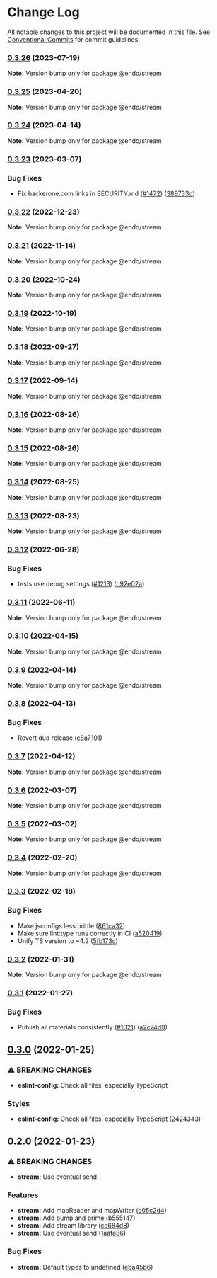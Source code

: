 # Change Log

All notable changes to this project will be documented in this file.
See [Conventional Commits](https://conventionalcommits.org) for commit guidelines.

### [0.3.26](https://github.com/endojs/endo/compare/@endo/stream@0.3.25...@endo/stream@0.3.26) (2023-07-19)

**Note:** Version bump only for package @endo/stream





### [0.3.25](https://github.com/endojs/endo/compare/@endo/stream@0.3.24...@endo/stream@0.3.25) (2023-04-20)

**Note:** Version bump only for package @endo/stream

### [0.3.24](https://github.com/endojs/endo/compare/@endo/stream@0.3.23...@endo/stream@0.3.24) (2023-04-14)

**Note:** Version bump only for package @endo/stream

### [0.3.23](https://github.com/endojs/endo/compare/@endo/stream@0.3.22...@endo/stream@0.3.23) (2023-03-07)

### Bug Fixes

- Fix hackerone.com links in SECURITY.md ([#1472](https://github.com/endojs/endo/issues/1472)) ([389733d](https://github.com/endojs/endo/commit/389733dbc7a74992f909c38d27ea7e8e68623959))

### [0.3.22](https://github.com/endojs/endo/compare/@endo/stream@0.3.21...@endo/stream@0.3.22) (2022-12-23)

**Note:** Version bump only for package @endo/stream

### [0.3.21](https://github.com/endojs/endo/compare/@endo/stream@0.3.20...@endo/stream@0.3.21) (2022-11-14)

**Note:** Version bump only for package @endo/stream

### [0.3.20](https://github.com/endojs/endo/compare/@endo/stream@0.3.19...@endo/stream@0.3.20) (2022-10-24)

**Note:** Version bump only for package @endo/stream

### [0.3.19](https://github.com/endojs/endo/compare/@endo/stream@0.3.18...@endo/stream@0.3.19) (2022-10-19)

**Note:** Version bump only for package @endo/stream

### [0.3.18](https://github.com/endojs/endo/compare/@endo/stream@0.3.17...@endo/stream@0.3.18) (2022-09-27)

**Note:** Version bump only for package @endo/stream

### [0.3.17](https://github.com/endojs/endo/compare/@endo/stream@0.3.16...@endo/stream@0.3.17) (2022-09-14)

**Note:** Version bump only for package @endo/stream

### [0.3.16](https://github.com/endojs/endo/compare/@endo/stream@0.3.15...@endo/stream@0.3.16) (2022-08-26)

**Note:** Version bump only for package @endo/stream

### [0.3.15](https://github.com/endojs/endo/compare/@endo/stream@0.3.14...@endo/stream@0.3.15) (2022-08-26)

**Note:** Version bump only for package @endo/stream

### [0.3.14](https://github.com/endojs/endo/compare/@endo/stream@0.3.13...@endo/stream@0.3.14) (2022-08-25)

**Note:** Version bump only for package @endo/stream

### [0.3.13](https://github.com/endojs/endo/compare/@endo/stream@0.3.12...@endo/stream@0.3.13) (2022-08-23)

**Note:** Version bump only for package @endo/stream

### [0.3.12](https://github.com/endojs/endo/compare/@endo/stream@0.3.11...@endo/stream@0.3.12) (2022-06-28)

### Bug Fixes

- tests use debug settings ([#1213](https://github.com/endojs/endo/issues/1213)) ([c92e02a](https://github.com/endojs/endo/commit/c92e02aa70c2687abdf4c8fd8dd661e221c0e9fe))

### [0.3.11](https://github.com/endojs/endo/compare/@endo/stream@0.3.10...@endo/stream@0.3.11) (2022-06-11)

**Note:** Version bump only for package @endo/stream

### [0.3.10](https://github.com/endojs/endo/compare/@endo/stream@0.3.9...@endo/stream@0.3.10) (2022-04-15)

**Note:** Version bump only for package @endo/stream

### [0.3.9](https://github.com/endojs/endo/compare/@endo/stream@0.3.8...@endo/stream@0.3.9) (2022-04-14)

**Note:** Version bump only for package @endo/stream

### [0.3.8](https://github.com/endojs/endo/compare/@endo/stream@0.3.7...@endo/stream@0.3.8) (2022-04-13)

### Bug Fixes

- Revert dud release ([c8a7101](https://github.com/endojs/endo/commit/c8a71017d8d7af10a97909c9da9c5c7e59aed939))

### [0.3.7](https://github.com/endojs/endo/compare/@endo/stream@0.3.6...@endo/stream@0.3.7) (2022-04-12)

**Note:** Version bump only for package @endo/stream

### [0.3.6](https://github.com/endojs/endo/compare/@endo/stream@0.3.5...@endo/stream@0.3.6) (2022-03-07)

**Note:** Version bump only for package @endo/stream

### [0.3.5](https://github.com/endojs/endo/compare/@endo/stream@0.3.4...@endo/stream@0.3.5) (2022-03-02)

**Note:** Version bump only for package @endo/stream

### [0.3.4](https://github.com/endojs/endo/compare/@endo/stream@0.3.3...@endo/stream@0.3.4) (2022-02-20)

**Note:** Version bump only for package @endo/stream

### [0.3.3](https://github.com/endojs/endo/compare/@endo/stream@0.3.2...@endo/stream@0.3.3) (2022-02-18)

### Bug Fixes

- Make jsconfigs less brittle ([861ca32](https://github.com/endojs/endo/commit/861ca32a72f0a48410fd93b1cbaaad9139590659))
- Make sure lint:type runs correctly in CI ([a520419](https://github.com/endojs/endo/commit/a52041931e72cb7b7e3e21dde39c099cc9f262b0))
- Unify TS version to ~4.2 ([5fb173c](https://github.com/endojs/endo/commit/5fb173c05c9427dca5adfe66298c004780e8b86c))

### [0.3.2](https://github.com/endojs/endo/compare/@endo/stream@0.3.1...@endo/stream@0.3.2) (2022-01-31)

**Note:** Version bump only for package @endo/stream

### [0.3.1](https://github.com/endojs/endo/compare/@endo/stream@0.3.0...@endo/stream@0.3.1) (2022-01-27)

### Bug Fixes

- Publish all materials consistently ([#1021](https://github.com/endojs/endo/issues/1021)) ([a2c74d9](https://github.com/endojs/endo/commit/a2c74d9de68a325761d62e1b2187a117ef884571))

## [0.3.0](https://github.com/endojs/endo/compare/@endo/stream@0.2.0...@endo/stream@0.3.0) (2022-01-25)

### ⚠ BREAKING CHANGES

- **eslint-config:** Check all files, especially TypeScript

### Styles

- **eslint-config:** Check all files, especially TypeScript ([2424343](https://github.com/endojs/endo/commit/242434364b464bd666a8117d116b20ad70396838))

## 0.2.0 (2022-01-23)

### ⚠ BREAKING CHANGES

- **stream:** Use eventual send

### Features

- **stream:** Add mapReader and mapWriter ([c05c2d4](https://github.com/endojs/endo/commit/c05c2d4d5077e303fe54b1b5a5e0a54a8c432795))
- **stream:** Add pump and prime ([b555147](https://github.com/endojs/endo/commit/b555147ea727eee68f9f08b00912be306f8d8e2a))
- **stream:** Add stream library ([cc684d8](https://github.com/endojs/endo/commit/cc684d89898ef0abe00511c897865f605b7ddeb3))
- **stream:** Use eventual send ([1aafa86](https://github.com/endojs/endo/commit/1aafa86e7de1f0e05e3b2a065a8d06a4c7f2add1))

### Bug Fixes

- **stream:** Default types to undefined ([eba45b6](https://github.com/endojs/endo/commit/eba45b6db4538f84ba86a60f7be5bd940a007f7e))
